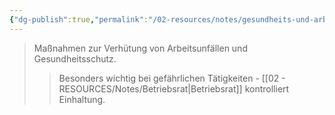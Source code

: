 ```yaml
---
{"dg-publish":true,"permalink":"/02-resources/notes/gesundheits-und-arbeitsschutzmassnahmen-s/","tags":["betriebsrat/mitbestimmung","arbeitsschutz"],"noteIcon":"","updated":"2025-10-29T12:59:06.262+01:00"}
---
```


>Maßnahmen zur Verhütung von Arbeitsunfällen und Gesundheitsschutz.
>>Besonders wichtig bei gefährlichen Tätigkeiten - [[02 - RESOURCES/Notes/Betriebsrat\|Betriebsrat]] kontrolliert Einhaltung.